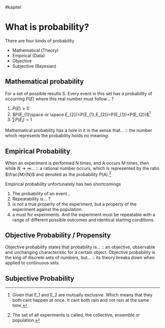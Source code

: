 #kapitel
# What is probability?
There are four kinds of probability
- Mathematical (Theory)
- Empirical (Data)
- Objective
- Subjective (Bayesian)

## Mathematical probability
For a set of possible results S. Every event in this set has a probability of occurring $P(E)$ where this real number must follow...
?
1. $P(E)\geq 0$
2. $P(E_{1}\space or \space E_{2})=P(E_{1},E_{2})=P(E_{1})+P(E_{2})$[^1]
3. $\sum P(E_{i})=1$

Mathematical probability has a hole in it in the sense that... :: the number which represents the probability holds no meaning.

## Empirical Probability
When an experiment is performed N times, and A occurs M times, then while $N \to \infty$... :: a rational number occurs, which is represented by the ratio $\frac{M}{N}$ and denoted as the probability $P(A)$.[^2]

Empirical probability unfortunately has two shortcomings
1. The probability of an event...
2. Repeatability is...
?
1. is not a true property of the experiment, but a property of the experiment against the population.
2. a must for experiments. And the experiment must be repeatable with a range of different possible outcomes and identical starting conditions.

## Objective Probability / Propensity
Objective probability states that probability is... :: an objective, observable and unchanging characteristic for a certain object. 
Objective probability is the king of discrete sets of numbers, but... :: its theory breaks down when applied to continuous sets.

## Subjective Probability


[^1]: Given that E_1 and E_2 are mutually exclusive. Which means that they both cant happen at once. It cant both rain and not rain at the same time.
[^2]: The set of all experiments is called, the collective, ensemble or population.